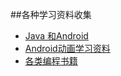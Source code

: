 ##各种学习资料收集

* [Java 和Android](https://github.com/GeniusVJR/LearningNotes)
* [Android动画学习资料](http://www.cnblogs.com/wondertwo/p/5295976.html)
* [各类编程书籍](https://github.com/vhf/free-programming-books/blob/master/free-programming-books-zh.md)
